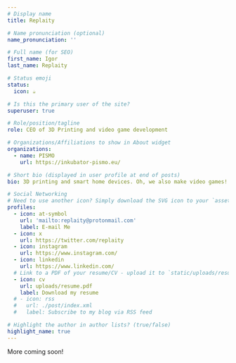 ```yaml
---
# Display name
title: Replaity

# Name pronunciation (optional)
name_pronunciation: ''

# Full name (for SEO)
first_name: Igor
last_name: Replaity

# Status emoji
status:
  icon: ☕️

# Is this the primary user of the site?
superuser: true

# Role/position/tagline
role: CEO of 3D Printing and video game development

# Organizations/Affiliations to show in About widget
organizations:
  - name: PISMO
    url: https://inkubator-pismo.eu/

# Short bio (displayed in user profile at end of posts)
bio: 3D printing and smart home devices. Oh, we also make video games!

# Social Networking
# Need to use another icon? Simply download the SVG icon to your `assets/media/icons/` folder.
profiles:
  - icon: at-symbol
    url: 'mailto:replaity@protonmail.com'
    label: E-mail Me
  - icon: x
    url: https://twitter.com/replaity
  - icon: instagram
    url: https://www.instagram.com/
  - icon: linkedin
    url: https://www.linkedin.com/
  # Link to a PDF of your resume/CV - upload it to `static/uploads/resume.pdf`
  - icon: cv
    url: uploads/resume.pdf
    label: Download my resume
  # - icon: rss
  #   url: ./post/index.xml
  #   label: Subscribe to my blog via RSS feed

# Highlight the author in author lists? (true/false)
highlight_name: true
---
```


More coming soon!